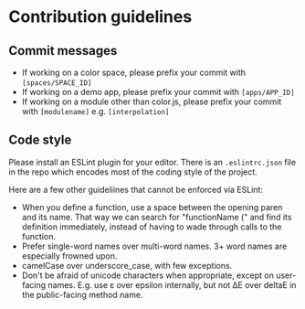 # Contribution guidelines

## Commit messages

- If working on a color space, please prefix your commit with `[spaces/SPACE_ID]`
- If working on a demo app, please prefix your commit with `[apps/APP_ID]`
- If working on a module other than color.js, please prefix your commit with `[modulename]` e.g. `[interpolation]`

## Code style

Please install an ESLint plugin for your editor. There is an `.eslintrc.json` file in the repo which encodes most of the coding style of the project.

Here are a few other guideliines that cannot be enforced via ESLint:

- When you define a function, use a space between the opening paren and its name. That way we can search for "functionName (" and find its definition immediately, instead of having to wade through calls to the function.
- Prefer single-word names over multi-word names. 3+ word names are especially frowned upon.
- camelCase over underscore_case, with few exceptions.
- Don't be afraid of unicode characters when appropriate, except on user-facing names. E.g. use ε over epsilon internally, but not ΔΕ over deltaE in the public-facing method name.
